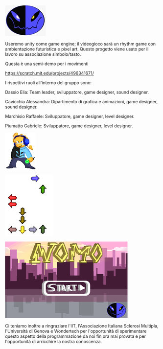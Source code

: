 ![image](https://github.com/EliaDassio/PCTO/blob/main/assets_and_other_drawings/logo133x100.png)

Useremo unity come game engine; il videogioco sarà un rhythm game con ambientazione futuristica e pixel art. Questo progetto viene usato per il lavoro su associazione simbolo/tasto.

Questa è una semi-demo per i movimenti 

https://scratch.mit.edu/projects/496341671/

I rispettivi ruoli all'interno del gruppo sono:

Dassio Elia: Team leader, sviluppatore, game designer, sound designer.

Cavicchia Alessandra: Dipartimento di grafica e animazioni, game designer, sound designer.

Marchisio Raffaele: Sviluppatore, game designer, level designer.

Piumatto Gabriele: Sviluppatore, game designer, level designer.


![image](https://github.com/EliaDassio/PCTO/blob/main/assets_and_other_drawings/IdleNomo/000.png)


![image](https://github.com/EliaDassio/PCTO/blob/main/assets_and_other_drawings/arrows_example.png)


![image](https://github.com/EliaDassio/PCTO/blob/main/assets_and_other_drawings/titlescreen/000.png)


Ci teniamo inoltre a ringraziare l'IIT, l'Associazione Italiana Sclerosi Multipla, l'Università di Genova e Wondertech per l'opportunità di sperimentare questo aspetto della programmazione da noi fin ora mai provata e per l'opportunità di arricchire la nostra conoscenza.
